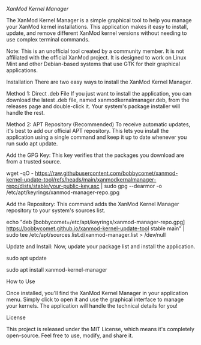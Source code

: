 _XanMod Kernel Manager_

The XanMod Kernel Manager is a simple graphical tool to help you manage your XanMod kernel installations. This application makes it easy to install, update, and remove different XanMod kernel versions without needing to use complex terminal commands.

Note: This is an unofficial tool created by a community member. It is not affiliated with the official XanMod project. It is designed to work on Linux Mint and other Debian-based systems that use GTK for their graphical applications.

Installation
There are two easy ways to install the XanMod Kernel Manager.

Method 1: Direct .deb File
If you just want to install the application, you can download the latest .deb file, named xanmodkernalmanager.deb, from the releases page and double-click it. Your system's package installer will handle the rest.

Method 2: APT Repository (Recommended)
To receive automatic updates, it's best to add our official APT repository. This lets you install the application using a single command and keep it up to date whenever you run sudo apt update.

Add the GPG Key: This key verifies that the packages you download are from a trusted source.

wget -qO - https://raw.githubusercontent.com/bobbycomet/xanmod-kernel-update-tool/refs/heads/main/xanmodkernalmanager-repo/dists/stable/your-public-key.asc | sudo gpg --dearmor -o /etc/apt/keyrings/xanmod-manager-repo.gpg


Add the Repository: This command adds the XanMod Kernel Manager repository to your system's sources list.

echo "deb [bobbycomet=/etc/apt/keyrings/xanmod-manager-repo.gpg] https://bobbycomet.github.io/xanmod-kernel-update-tool stable main" | sudo tee /etc/apt/sources.list.d/xanmod-manager.list > /dev/null


Update and Install: Now, update your package list and install the application.

sudo apt update

sudo apt install xanmod-kernel-manager


How to Use

Once installed, you'll find the XanMod Kernel Manager in your application menu. Simply click to open it and use the graphical interface to manage your kernels. The application will handle the technical details for you!

License

This project is released under the MIT License, which means it's completely open-source. Feel free to use, modify, and share it.
